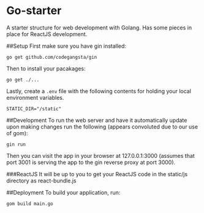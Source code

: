 Go-starter
=========

A starter structure for web development with Golang. Has some pieces in place for ReactJS development.

##Setup
First make sure you have gin installed:

    go get github.com/codegangsta/gin

Then to install your pacakages:

    go get ./...

Lastly, create a `.env` file with the following contents for holding your local environment variables.

    STATIC_DIR="/static"

##Development
To run the web server and have it automatically update upon making changes run the following (appears convoluted due to our use of gom):

    gin run

Then you can visit the app in your browser at 127.0.0.1:3000 (assumes that port 3001 is serving the app to the gin reverse proxy at port 3000).

###ReactJS
It will be up to you to get your ReactJS code in the static/js directory as react-bundle.js

##Deployment
To build your application, run:

    gom build main.go


